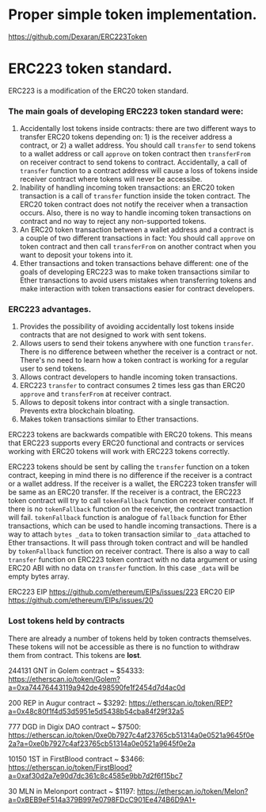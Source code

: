 # Proper simple token implementation.

https://github.com/Dexaran/ERC223Token

# ERC223 token standard.

ERC223 is a modification of the ERC20 token standard.

### The main goals of developing ERC223 token standard were:
  1. Accidentally lost tokens inside contracts: there are two different ways to transfer ERC20 tokens depending on: 1) is the receiver address a contract, or 2) a wallet address. You should call `transfer` to send tokens to a wallet address or call `approve` on token contract then `transferFrom` on receiver contract to send tokens to contract. Accidentally, a call of `transfer` function to a contract address will cause a loss of tokens inside receiver contract where tokens will never be accessibe.
  2. Inability of handling incoming token transactions: an ERC20 token transaction is a call of `transfer` function inside the token contract. The ERC20 token contract does not notify the receiver when a transaction occurs. Also, there is no way to handle incoming token transactions on contract and no way to reject any non-supported tokens.
  3. An ERC20 token transaction between a wallet address and a contract is a couple of two different transactions in fact: You should call `approve` on token contract and then call `transferFrom` on another contract when you want to deposit your tokens into it.
  4. Ether transactions and token transactions behave different: one of the goals of developing ERC223 was to make token transactions similar to Ether transactions to avoid users mistakes when transferring tokens and make interaction with token transactions easier for contract developers.
  
### ERC223 advantages.
  1. Provides the possibility of avoiding accidentally lost tokens inside contracts that are not designed to work with sent tokens.
  2. Allows users to send their tokens anywhere with one function `transfer`. There is no difference between whether the receiver is a contract or not. There's no need to learn how a token contract is working for a regular user to send tokens.
  3. Allows contract developers to handle incoming token transactions.
  4. ERC223 `transfer` to contract consumes 2 times less gas than ERC20 `approve` and `transferFrom` at receiver contract.
  5. Allows to deposit tokens intor contract with a single transaction. Prevents extra blockchain bloating. 
  6. Makes token transactions similar to Ether transactions.
  
  ERC223 tokens are backwards compatible with ERC20 tokens. This means that ERC223 supports every ERC20 functional and contracts or services working with ERC20 tokens will work with ERC223 tokens correctly.
  
ERC223 tokens should be sent by calling the `transfer` function on a token contract, keeping in mind there is no difference if the receiver is a contract or a wallet address. If the receiver is a wallet, the ERC223 token transfer will be same as an ERC20 transfer. If the receiver is a contract, the ERC223 token contract will try to call `tokenFallback` function on receiver contract. If there is no `tokenFallback` function on the receiver, the contract transaction will fail. `tokenFallback` function is analogue of `fallback` function for Ether transactions, which can be used to handle incoming transactions. There is a way to attach `bytes _data` to token transaction similar to `_data` attached to Ether transactions. It will pass through token contract and will be handled by `tokenFallback` function on receiver contract. There is also a way to call `transfer` function on ERC223 token contract with no data argument or using ERC20 ABI with no data on `transfer` function. In this case `_data` will be empty bytes array.

ERC223 EIP https://github.com/ethereum/EIPs/issues/223
ERC20 EIP https://github.com/ethereum/EIPs/issues/20

 ### Lost tokens held by contracts
There are already a number of tokens held by token contracts themselves. These tokens will not be accessible as there is no function to withdraw them from contract. This tokens are **lost**.

244131 GNT in Golem contract ~ $54333:
https://etherscan.io/token/Golem?a=0xa74476443119a942de498590fe1f2454d7d4ac0d

200 REP in Augur contract ~ $3292:
https://etherscan.io/token/REP?a=0x48c80f1f4d53d5951e5d5438b54cba84f29f32a5

777 DGD in Digix DAO contract ~ $7500:
https://etherscan.io/token/0xe0b7927c4af23765cb51314a0e0521a9645f0e2a?a=0xe0b7927c4af23765cb51314a0e0521a9645f0e2a

10150  1ST in FirstBlood contract ~ $3466:
https://etherscan.io/token/FirstBlood?a=0xaf30d2a7e90d7dc361c8c4585e9bb7d2f6f15bc7
  
30 MLN in Melonport contract ~ $1197:
https://etherscan.io/token/Melon?a=0xBEB9eF514a379B997e0798FDcC901Ee474B6D9A1+
